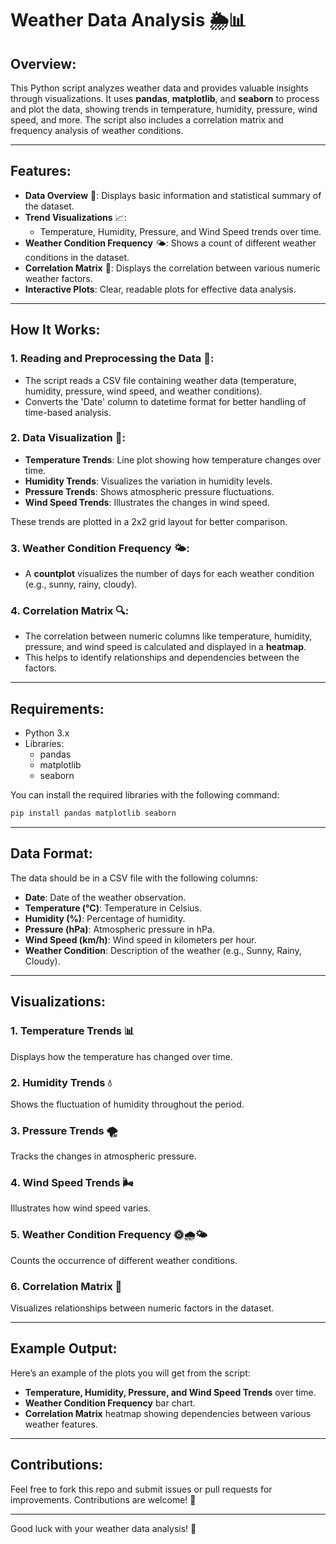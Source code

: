 # Weather Data Analysis 🌦️📊

## Overview:
This Python script analyzes weather data and provides valuable insights through visualizations. It uses **pandas**, **matplotlib**, and **seaborn** to process and plot the data, showing trends in temperature, humidity, pressure, wind speed, and more. The script also includes a correlation matrix and frequency analysis of weather conditions.

---

## Features:

- **Data Overview** 🧐: Displays basic information and statistical summary of the dataset.
- **Trend Visualizations** 📈: 
  - Temperature, Humidity, Pressure, and Wind Speed trends over time.
- **Weather Condition Frequency** 🌤️: Shows a count of different weather conditions in the dataset.
- **Correlation Matrix** 🔢: Displays the correlation between various numeric weather factors.
- **Interactive Plots**: Clear, readable plots for effective data analysis.

---

## How It Works:

### 1. **Reading and Preprocessing the Data** 📂:
   - The script reads a CSV file containing weather data (temperature, humidity, pressure, wind speed, and weather conditions).
   - Converts the 'Date' column to datetime format for better handling of time-based analysis.

### 2. **Data Visualization** 🎨:
   - **Temperature Trends**: Line plot showing how temperature changes over time.
   - **Humidity Trends**: Visualizes the variation in humidity levels.
   - **Pressure Trends**: Shows atmospheric pressure fluctuations.
   - **Wind Speed Trends**: Illustrates the changes in wind speed.

   These trends are plotted in a 2x2 grid layout for better comparison.

### 3. **Weather Condition Frequency** 🌤️:
   - A **countplot** visualizes the number of days for each weather condition (e.g., sunny, rainy, cloudy).
   
### 4. **Correlation Matrix** 🔍:
   - The correlation between numeric columns like temperature, humidity, pressure, and wind speed is calculated and displayed in a **heatmap**.
   - This helps to identify relationships and dependencies between the factors.

---

## Requirements:
- Python 3.x
- Libraries:
  - pandas
  - matplotlib
  - seaborn

You can install the required libraries with the following command:
```bash
pip install pandas matplotlib seaborn
```

---

## Data Format:
The data should be in a CSV file with the following columns:
- **Date**: Date of the weather observation.
- **Temperature (°C)**: Temperature in Celsius.
- **Humidity (%)**: Percentage of humidity.
- **Pressure (hPa)**: Atmospheric pressure in hPa.
- **Wind Speed (km/h)**: Wind speed in kilometers per hour.
- **Weather Condition**: Description of the weather (e.g., Sunny, Rainy, Cloudy).

---

## Visualizations:

### 1. **Temperature Trends** 📊  
Displays how the temperature has changed over time.

### 2. **Humidity Trends** 💧  
Shows the fluctuation of humidity throughout the period.

### 3. **Pressure Trends** 🌪️  
Tracks the changes in atmospheric pressure.

### 4. **Wind Speed Trends** 🌬️  
Illustrates how wind speed varies.

### 5. **Weather Condition Frequency** 🌞🌧️🌤️  
Counts the occurrence of different weather conditions.

### 6. **Correlation Matrix** 🔢  
Visualizes relationships between numeric factors in the dataset.

---

## Example Output:

Here’s an example of the plots you will get from the script:

- **Temperature, Humidity, Pressure, and Wind Speed Trends** over time.
- **Weather Condition Frequency** bar chart.
- **Correlation Matrix** heatmap showing dependencies between various weather features.

---

## Contributions:
Feel free to fork this repo and submit issues or pull requests for improvements. Contributions are welcome! 🤝

---

Good luck with your weather data analysis! 🌈